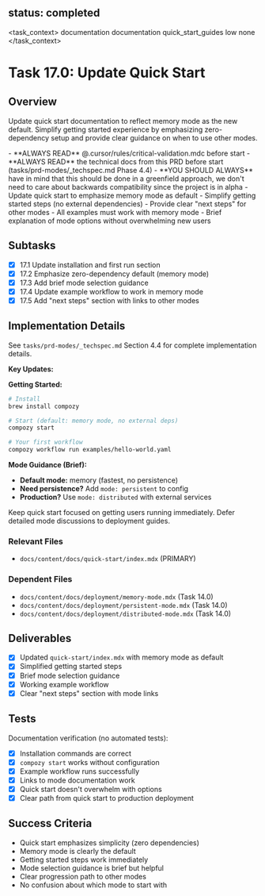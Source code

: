 ## status: completed

<task_context>
<domain>documentation</domain>
<type>documentation</type>
<scope>quick_start_guides</scope>
<complexity>low</complexity>
<dependencies>none</dependencies>
</task_context>

# Task 17.0: Update Quick Start

## Overview

Update quick start documentation to reflect memory mode as the new default. Simplify getting started experience by emphasizing zero-dependency setup and provide clear guidance on when to use other modes.

<critical>
- **ALWAYS READ** @.cursor/rules/critical-validation.mdc before start
- **ALWAYS READ** the technical docs from this PRD before start (tasks/prd-modes/_techspec.md Phase 4.4)
- **YOU SHOULD ALWAYS** have in mind that this should be done in a greenfield approach, we don't need to care about backwards compatibility since the project is in alpha
</critical>

<requirements>
- Update quick start to emphasize memory mode as default
- Simplify getting started steps (no external dependencies)
- Provide clear "next steps" for other modes
- All examples must work with memory mode
- Brief explanation of mode options without overwhelming new users
</requirements>

## Subtasks

- [x] 17.1 Update installation and first run section
- [x] 17.2 Emphasize zero-dependency default (memory mode)
- [x] 17.3 Add brief mode selection guidance
- [x] 17.4 Update example workflow to work in memory mode
- [x] 17.5 Add "next steps" section with links to other modes

## Implementation Details

See `tasks/prd-modes/_techspec.md` Section 4.4 for complete implementation details.

**Key Updates:**

**Getting Started:**
```bash
# Install
brew install compozy

# Start (default: memory mode, no external deps)
compozy start

# Your first workflow
compozy workflow run examples/hello-world.yaml
```

**Mode Guidance (Brief):**
- **Default mode:** memory (fastest, no persistence)
- **Need persistence?** Add `mode: persistent` to config
- **Production?** Use `mode: distributed` with external services

Keep quick start focused on getting users running immediately. Defer detailed mode discussions to deployment guides.

### Relevant Files

- `docs/content/docs/quick-start/index.mdx` (PRIMARY)

### Dependent Files

- `docs/content/docs/deployment/memory-mode.mdx` (Task 14.0)
- `docs/content/docs/deployment/persistent-mode.mdx` (Task 14.0)
- `docs/content/docs/deployment/distributed-mode.mdx` (Task 14.0)

## Deliverables

- [x] Updated `quick-start/index.mdx` with memory mode as default
- [x] Simplified getting started steps
- [x] Brief mode selection guidance
- [x] Working example workflow
- [x] Clear "next steps" section with mode links

## Tests

Documentation verification (no automated tests):
- [x] Installation commands are correct
- [x] `compozy start` works without configuration
- [x] Example workflow runs successfully
- [x] Links to mode documentation work
- [x] Quick start doesn't overwhelm with options
- [x] Clear path from quick start to production deployment

## Success Criteria

- Quick start emphasizes simplicity (zero dependencies)
- Memory mode is clearly the default
- Getting started steps work immediately
- Mode selection guidance is brief but helpful
- Clear progression path to other modes
- No confusion about which mode to start with
